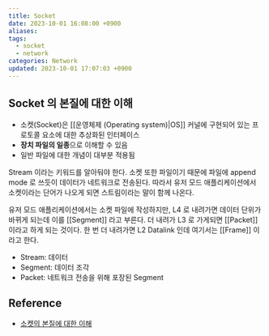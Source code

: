 ```yaml
---
title: Socket
date: 2023-10-01 16:08:00 +0900
aliases: 
tags:
  - socket
  - network
categories: Network
updated: 2023-10-01 17:07:03 +0900
---
```


## Socket 의 본질에 대한 이해

- 소켓(Socket)은 [[운영체제 (Operating system)|OS]] 커널에 구현되어 있는 프로토콜 요소에 대한 추상화된 인터페이스
- **장치 파일의 일종**으로 이해할 수 있음
- 일반 파일에 대한 개념이 대부분 적용됨

Stream 이라는 키워드를 알아둬야 한다. 소켓 또한 파일이기 때문에 파일에 append mode 로 쓰듯이 데이터가 네트워크로 전송된다. 따라서 유저 모드 애플리케이션에서 소켓이라는 단어가 나오게 되면 스트림이라는 말이 함께 나온다.

유저 모드 애플리케이션에서는 소켓 파일에 작성하지만, L4 로 내려가면 데이터 단위가 바뀌게 되는데 이를 [[Segment]] 라고 부른다. 더 내려가 L3 로 가게되면 [[Packet]] 이라고 하게 되는 것이다. 한 번 더 내려가면 L2 Datalink 인데 여기서는 [[Frame]] 이라고 한다.

- Stream: 데이터
- Segment: 데이터 조각
- Packet: 네트워크 전송을 위해 포장된 Segment

## Reference

- [소켓의 본질에 대한 이해](https://www.youtube.com/watch?v=3jQ2dBpiqPo)
